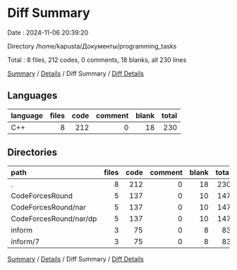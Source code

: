 # Diff Summary

Date : 2024-11-06 20:39:20

Directory /home/kapusta/Документы/programming_tasks

Total : 8 files,  212 codes, 0 comments, 18 blanks, all 230 lines

[Summary](results.md) / [Details](details.md) / Diff Summary / [Diff Details](diff-details.md)

## Languages
| language | files | code | comment | blank | total |
| :--- | ---: | ---: | ---: | ---: | ---: |
| C++ | 8 | 212 | 0 | 18 | 230 |

## Directories
| path | files | code | comment | blank | total |
| :--- | ---: | ---: | ---: | ---: | ---: |
| . | 8 | 212 | 0 | 18 | 230 |
| CodeForcesRound | 5 | 137 | 0 | 10 | 147 |
| CodeForcesRound/nar | 5 | 137 | 0 | 10 | 147 |
| CodeForcesRound/nar/dp | 5 | 137 | 0 | 10 | 147 |
| inform | 3 | 75 | 0 | 8 | 83 |
| inform/7 | 3 | 75 | 0 | 8 | 83 |

[Summary](results.md) / [Details](details.md) / Diff Summary / [Diff Details](diff-details.md)